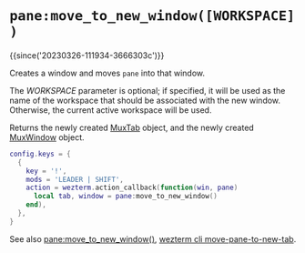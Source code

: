 # `pane:move_to_new_window([WORKSPACE])`

{{since('20230326-111934-3666303c')}}

Creates a window and moves `pane` into that window.

The *WORKSPACE* parameter is optional; if specified, it will be used
as the name of the workspace that should be associated with the new
window.  Otherwise, the current active workspace will be used.

Returns the newly created [MuxTab](../MuxTab/index.md) object, and the
newly created [MuxWindow](../mux-window/index.md) object.

```lua
config.keys = {
  {
    key = '!',
    mods = 'LEADER | SHIFT',
    action = wezterm.action_callback(function(win, pane)
      local tab, window = pane:move_to_new_window()
    end),
  },
}
```

See also [pane:move_to_new_window()](move_to_new_window.md),
[wezterm cli move-pane-to-new-tab](../../../cli/cli/move-pane-to-new-tab.md).


